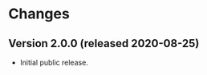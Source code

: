 <!--
Copyright (C) 2020 CESNET z.s.p.o.

oarepo-rdm-records is free software; you can redistribute it and/or modify it
under the terms of the MIT License; see LICENSE file for more details.
-->

# Changes

## Version 2.0.0 (released 2020-08-25)

- Initial public release.

